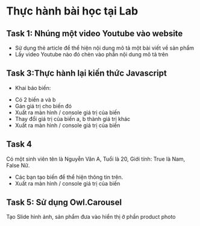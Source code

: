 # Thực hành bài học tại Lab

## Task 1: Nhúng một video Youtube vào website

- Sử dụng thẻ article để thể hiện nội dung mô tả một bài viết về sản phẩm
- Lấy video Youtube nào đó chèn vào phần nội dung mô tả trên

## Task 3:Thực hành lại kiến thức Javascript

- Khai báo biến: 
+ Có 2 biến a và b
+ Gán giá trị cho biến đó
+ Xuất ra màn hình / console giá trị của biến
+ Thay đổi giá trị của biến a, b thành giá trị khác
+ Xuất ra màn hình / console giá trị của biến

## Task 4

Có một sinh viên tên là Nguyễn Văn A, Tuổi là 20, Giới tính: True là Nam, False Nữ.

+  Các bạn tạo biến để thể hiện thông tin trên.
+ Xuất ra màn hình / console giá trị của biến


## Task 5: Sử dụng Owl.Carousel 

Tạo Slide hình ảnh, sản phẩm đưa vào hiển thị ở phần product photo